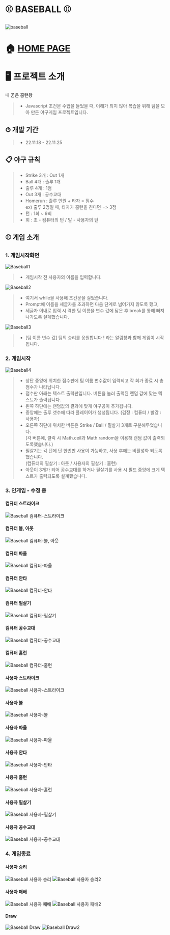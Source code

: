 # ⚾ BASEBALL ⚾
![baseball](https://user-images.githubusercontent.com/119985173/236123763-b54cada4-17d6-4acb-85c8-a30ce8fd79b0.PNG)

# 🏠 [HOME PAGE](http://hanyoko.dothome.co.kr/baseball)

# 🖥️ 프로젝트 소개
내 꿈은 홈런왕
> - Javascript 조건문 수업을 들었을 때, 이해가 되지 않아 복습을 위해 팀을 모아 만든 야구게임 프로젝트입니다. 

## ⏱ 개발 기간
> - 22.11.18 - 22.11.25

## 📋 야구 규칙
> - Strike 3개 : Out 1개
> - Ball 4개 : 출루 1개
> - 출루 4개 : 1점
> - Out 3개 : 공수교대
> - Homerun : 출루 인원 + 타자 = 점수<br/> ex) 출루 2명일 때, 타자가 홈런을 친다면 => 3점
> - 턴 : 1회 ~ 9회
> - 회 : 초 - 컴퓨터의 턴 / 말 - 사용자의 턴

## ⚾ 게임 소개
### 1. 게임시작화면
![Baseball1](https://user-images.githubusercontent.com/119985173/236149422-e5222010-18b3-430a-9147-859ed616f3b5.PNG)
> - 게임시작 전 사용자의 이름을 입력합니다.

![Baseball2](https://user-images.githubusercontent.com/119985173/236149488-464d9b25-4ffe-4ab9-be96-13e2d061ef2e.PNG)
> - 여기서 while을 사용해 조건문을 걸었습니다.
> - Prompt에 이름을 세글자를 초과하면 다음 단계로 넘어가지 않도록 했고,
> - 세글자 이내로 입력 시 력한 팀 이름을 변수 값에 담은 후 break를 통해 빠져나가도록 설계했습니다.

![Baseball3](https://user-images.githubusercontent.com/119985173/236149535-951365e8-b0e3-4fe4-a53e-81a792e4ded8.PNG)
> - [팀 이름 변수 값] 팀의 승리를 응원합니다 ! 라는 알림창과 함께 게임이 시작됩니다. 

### 2. 게임시작
![Baseball4](https://user-images.githubusercontent.com/119985173/236149641-d7bc8e94-3908-4bf0-af4e-c01f80f39279.PNG)
> - 상단 중앙에 위치한 점수판에 팀 이름 변수값이 입력되고 각 회가 종료 시 총 점수가 나타납니다.
> - 점수판 아래는 텍스트 출력판입니다. 버튼을 눌러 출력된 랜덤 값에 맞는 텍스트가 출력됩니다.
> - 왼쪽 하단에는 랜덤값의 결과에 맞게 야구공이 추가됩니다.
> - 중앙에는 출루 갯수에 따라 플레이어가 생성됩니다. (검정 : 컴퓨터 / 빨강 : 사용자)
> - 오른쪽 하단에 위치한 버튼은 Strike / Ball / 필살기 3개로 구분해두었습니다.<br/>
> (각 버튼에, 클릭 시 Math.ceil과 Math.random을 이용해 랜덤 값이 출력되도록했습니다.)
> - 필살기는 각 턴에 단 한번만 사용이 가능하고, 사용 후에는 비활성화 되도록 했습니다.<br/>
> (컴퓨터의 필살기 : 아웃 / 사용자의 필살기 : 홈런)
> - 아웃이 3개가 되어 공수교대를 하거나 필살기를 사용 시 필드 중앙에 크게 텍스트가 출력되도록 설계했습니다.

### 3. 인게임 - 수정 중
  
#### 컴퓨터 스트라이크
![Baseball 컴퓨터-스트라이크](https://user-images.githubusercontent.com/119985173/236150307-2ff9719a-dc0a-4ffc-8e5b-53703dc36b69.PNG)

#### 컴퓨터 볼, 아웃
![Baseball 컴퓨터-볼, 아웃](https://user-images.githubusercontent.com/119985173/236150426-2fd4e133-d04c-4a32-88f1-b701b19148f7.PNG)

#### 컴퓨터 파울
![Baseball 컴퓨터-파울](https://user-images.githubusercontent.com/119985173/236151170-b447ed0e-149d-40cd-8e09-e90a6fa36814.PNG)

#### 컴퓨터 안타
![Baseball 컴퓨터-안타](https://user-images.githubusercontent.com/119985173/236154313-58d46965-1738-45ce-8a47-e1e48eb3c06a.PNG)

#### 컴퓨터 필살기
![Baseball 컴퓨터-필살기](https://user-images.githubusercontent.com/119985173/236151098-57c83190-06c5-4274-83a9-4c91b754502c.PNG)

#### 컴퓨터 공수교대
![Baseball 컴퓨터-공수교대](https://user-images.githubusercontent.com/119985173/236150885-7eabbcf4-7565-4241-8b79-77f86c4d6f21.PNG)

#### 컴퓨터 홈런
![Baseball 컴퓨터-홈런](https://user-images.githubusercontent.com/119985173/236150795-5781e10e-ca86-472b-bbde-9882e33e6d8f.PNG)

#### 사용자 스트라이크
![Baseball 사용자-스트라이크](https://user-images.githubusercontent.com/119985173/236152203-d03f8f84-15c3-4e6d-9c47-63823b865915.PNG)

#### 사용자 볼
![Baseball 사용자-볼](https://user-images.githubusercontent.com/119985173/236152128-ee6d4aca-f1b4-4338-95b2-b17cce4394b6.PNG)

#### 사용자 파울
![Baseball 사용자-파울](https://user-images.githubusercontent.com/119985173/236152351-4cd4123e-4246-4605-8abf-3ef92e9adab2.PNG)

#### 사용자 안타
![Baseball 사용자-안타](https://user-images.githubusercontent.com/119985173/236152267-39031587-35db-4914-9557-74e263e2a6cc.PNG)

#### 사용자 홈런
![Baseball 사용자-홈런](https://user-images.githubusercontent.com/119985173/236154772-3054a6c6-5ed3-4831-9e4d-342743da936d.PNG)

#### 사용자 필살기
![Baseball 사용자-필살기](https://user-images.githubusercontent.com/119985173/236152457-4ef35966-0195-493b-b6bf-d8d9b72e0c81.PNG)

#### 사용자 공수교대
![Baseball 사용자-공수교대](https://user-images.githubusercontent.com/119985173/236152039-cf76f76e-0c6c-4c0d-881c-9434936fe27f.PNG)
  
### 4. 게임종료
  
#### 사용자 승리
![Baseball 사용자 승리](https://user-images.githubusercontent.com/119985173/236151637-c3ccd841-ad6e-4d18-a6d3-f7fb695c55cb.PNG)
![Baseball 사용자 승리2](https://user-images.githubusercontent.com/119985173/236151712-844c8124-c9cc-4312-be9f-d7ddcb481e59.PNG)

#### 사용자 패배 
![Baseball 사용자 패배](https://user-images.githubusercontent.com/119985173/236151815-37888276-75cb-495f-bf10-d2ef2a886e4d.PNG)
![Baseball 사용자 패배2](https://user-images.githubusercontent.com/119985173/236151915-6daceac4-0578-4f73-8bb5-5b7071629837.PNG)

#### Draw
![Baseball Draw](https://user-images.githubusercontent.com/119985173/236151576-1a7fb089-c0c0-470e-8367-fc0e71042967.PNG)
![Baseball Draw2](https://user-images.githubusercontent.com/119985173/236154836-f51a4e47-8fa7-4191-bfaa-56cd8d0fbf27.PNG)
</details>
